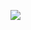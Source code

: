 <P aling="center">
<img src="https://github.com/GDARKKINGV/42-project-badges/blob/main/badges/libft.png"/>
</P>